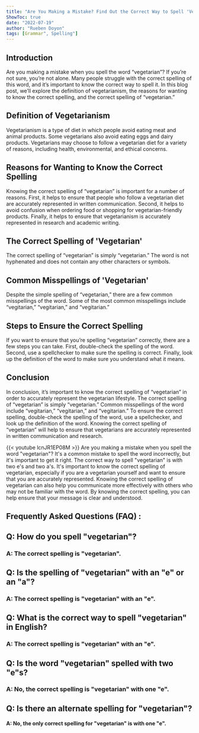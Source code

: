 ```yaml
---
title: "Are You Making a Mistake? Find Out the Correct Way to Spell 'Vegetarian' Now!"
ShowToc: true 
date: "2022-07-19"
author: "Rueben Doyon" 
tags: [Grammar", Spelling"]
---
```

## Introduction
Are you making a mistake when you spell the word “vegetarian”? If you’re not sure, you’re not alone. Many people struggle with the correct spelling of this word, and it’s important to know the correct way to spell it. In this blog post, we’ll explore the definition of vegetarianism, the reasons for wanting to know the correct spelling, and the correct spelling of “vegetarian.”

## Definition of Vegetarianism
Vegetarianism is a type of diet in which people avoid eating meat and animal products. Some vegetarians also avoid eating eggs and dairy products. Vegetarians may choose to follow a vegetarian diet for a variety of reasons, including health, environmental, and ethical concerns. 

## Reasons for Wanting to Know the Correct Spelling
Knowing the correct spelling of “vegetarian” is important for a number of reasons. First, it helps to ensure that people who follow a vegetarian diet are accurately represented in written communication. Second, it helps to avoid confusion when ordering food or shopping for vegetarian-friendly products. Finally, it helps to ensure that vegetarianism is accurately represented in research and academic writing.

## The Correct Spelling of 'Vegetarian'
The correct spelling of “vegetarian” is simply “vegetarian.” The word is not hyphenated and does not contain any other characters or symbols.

## Common Misspellings of 'Vegetarian'
Despite the simple spelling of “vegetarian,” there are a few common misspellings of the word. Some of the most common misspellings include “vegitarian,” “vegitarian,” and “vegitarian.”

## Steps to Ensure the Correct Spelling
If you want to ensure that you’re spelling “vegetarian” correctly, there are a few steps you can take. First, double-check the spelling of the word. Second, use a spellchecker to make sure the spelling is correct. Finally, look up the definition of the word to make sure you understand what it means.

## Conclusion
In conclusion, it’s important to know the correct spelling of “vegetarian” in order to accurately represent the vegetarian lifestyle. The correct spelling of “vegetarian” is simply “vegetarian.” Common misspellings of the word include “vegitarian,” “vegitarian,” and “vegitarian.” To ensure the correct spelling, double-check the spelling of the word, use a spellchecker, and look up the definition of the word. Knowing the correct spelling of “vegetarian” will help to ensure that vegetarians are accurately represented in written communication and research.

{{< youtube lcnJR1EP08M >}} 
Are you making a mistake when you spell the word "vegetarian"? It's a common mistake to spell the word incorrectly, but it's important to get it right. The correct way to spell "vegetarian" is with two e's and two a's. It's important to know the correct spelling of vegetarian, especially if you are a vegetarian yourself and want to ensure that you are accurately represented. Knowing the correct spelling of vegetarian can also help you communicate more effectively with others who may not be familiar with the word. By knowing the correct spelling, you can help ensure that your message is clear and understood.

## Frequently Asked Questions (FAQ) :
<h2>Q: How do you spell "vegetarian"?</h2>

<h3>A: The correct spelling is "vegetarian".</h3>

<h2>Q: Is the spelling of "vegetarian" with an "e" or an "a"?</h2>

<h3>A: The correct spelling is "vegetarian" with an "e".</h3>

<h2>Q: What is the correct way to spell "vegetarian" in English?</h2>

<h3>A: The correct spelling is "vegetarian" with an "e".</h3>

<h2>Q: Is the word "vegetarian" spelled with two "e"s?</h2>

<h3>A: No, the correct spelling is "vegetarian" with one "e".</h3>

<h2>Q: Is there an alternate spelling for "vegetarian"?</h2>

<h4>A: No, the only correct spelling for "vegetarian" is with one "e".</h4>





